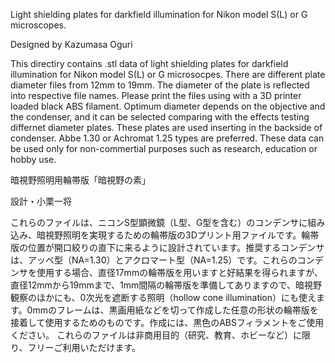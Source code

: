 Light shielding plates for darkfield illumination for Nikon model S(L) or G microscopes.

Designed by Kazumasa Oguri

This directiry contains .stl data of light shielding plates for darkfield illumination for Nikon model S(L) or G microsocpes. There are different plate diameter files from 12mm to 19mm. The diameter of the plate is reflected into respective file names. Please print the files using with a 3D printer loaded black ABS filament. Optimum diameter depends on the objective and the condenser, and it can be selected comparing with the effects testing differnet diameter plates. These plates are used inserting in the backside of condenser. Abbe 1.30 or Achromat 1.25 types are preferred.
These data can be used only for non-commertial purposes such as research, education or hobby use.

暗視野照明用輪帯版「暗視野の素」

設計・小栗一将

これらのファイルは、ニコンS型顕微鏡（L型、G型を含む）のコンデンサに組み込み、暗視野照明を実現するための輪帯版の3Dプリント用ファイルです。輪帯版の位置が開口絞りの直下に来るように設計されています。推奨するコンデンサは、アッベ型（NA=1.30）とアクロマート型（NA=1.25）です。これらのコンデンサを使用する場合、直径17mmの輪帯版を用いますと好結果を得られますが、直径12mmから19mmまで、1mm間隔の輪帯版を準備してありますので、暗視野観察のほかにも、0次光を遮断する照明（hollow cone illumination）にも使えます。0mmのフレームは、黒画用紙などを切って作成した任意の形状の輪帯版を接着して使用するためのものです。作成には、黒色のABSフィラメントをご使用ください。
これらのファイルは非商用目的（研究、教育、ホビーなど）に限り、フリーご利用いただけます。
